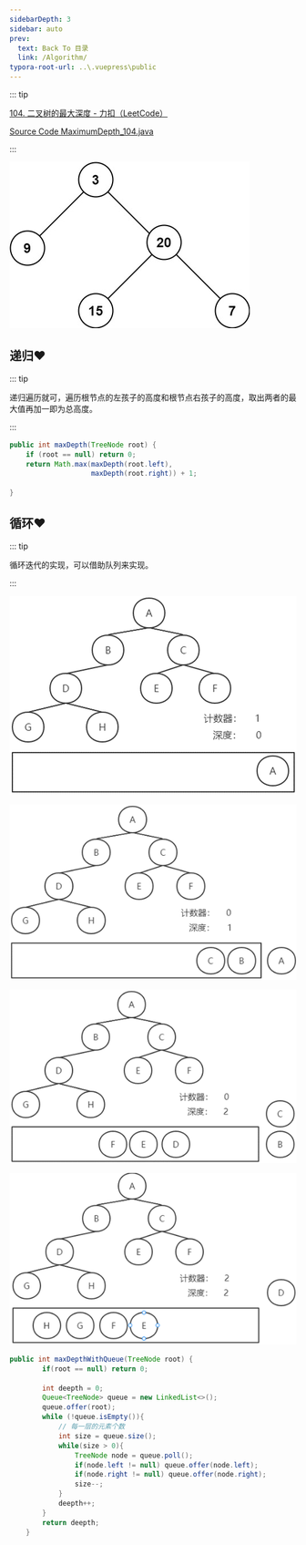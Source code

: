 ```yaml
---
sidebarDepth: 3
sidebar: auto
prev:
  text: Back To 目录
  link: /Algorithm/
typora-root-url: ..\.vuepress\public
---
```




::: tip

[104. 二叉树的最大深度 - 力扣（LeetCode）](https://leetcode.cn/problems/maximum-depth-of-binary-tree/)

[Source Code MaximumDepth_104.java](https://github.com/Q10Viking/learncode/blob/main/algorithm/src/main/java/org/hzz/tree/MaximumDepth_104.java)

:::

![img](/images/algorithm/tmp-tree.jpg)

## 递归❤️

::: tip

递归遍历就可，遍历根节点的左孩子的高度和根节点右孩子的高度，取出两者的最大值再加一即为总高度。

:::

```java
public int maxDepth(TreeNode root) {
    if (root == null) return 0;
    return Math.max(maxDepth(root.left),
                    maxDepth(root.right)) + 1;

}
```



## 循环❤️

::: tip

循环迭代的实现，可以借助队列来实现。

:::

![image-20230924141615946](/images/algorithm/image-20230924141615946.png)

![image-20230924141637011](/images/algorithm/image-20230924141637011.png)

![image-20230924141708755](/images/algorithm/image-20230924141708755.png)

![image-20230924141726787](/images/algorithm/image-20230924141726787.png)

```java
public int maxDepthWithQueue(TreeNode root) {
        if(root == null) return 0;

        int deepth = 0;
        Queue<TreeNode> queue = new LinkedList<>();
        queue.offer(root);
        while (!queue.isEmpty()){
            // 每一层的元素个数
            int size = queue.size();
            while(size > 0){
                TreeNode node = queue.poll();
                if(node.left != null) queue.offer(node.left);
                if(node.right != null) queue.offer(node.right);
                size--;
            }
            deepth++;
        }
        return deepth;
    }
```

